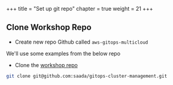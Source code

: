 +++
title = "Set up git repo"
chapter = true
weight = 21
+++

## Clone Workshop Repo

* Create new repo Github called `aws-gitops-multicloud`

We'll use some examples from the below repo

* Clone the [workshop repo](https://github.com/saada/gitops-cluster-management)

```sh
git clone git@github.com:saada/gitops-cluster-management.git
```